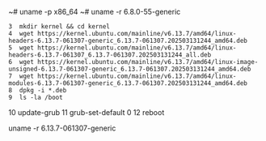 ~# uname -p
x86_64
~# uname -r
6.8.0-55-generic

    3  mkdir kernel && cd kernel
    4  wget https://kernel.ubuntu.com/mainline/v6.13.7/amd64/linux-headers-6.13.7-061307-generic_6.13.7-061307.202503131244_amd64.deb
    5  wget https://kernel.ubuntu.com/mainline/v6.13.7/amd64/linux-headers-6.13.7-061307_6.13.7-061307.202503131244_all.deb
    6  wget https://kernel.ubuntu.com/mainline/v6.13.7/amd64/linux-image-unsigned-6.13.7-061307-generic_6.13.7-061307.202503131244_amd64.deb
    7  wget https://kernel.ubuntu.com/mainline/v6.13.7/amd64/linux-modules-6.13.7-061307-generic_6.13.7-061307.202503131244_amd64.deb
    8  dpkg -i *.deb
    9  ls -la /boot
   10  update-grub
   11  grub-set-default 0
   12  reboot

uname -r
6.13.7-061307-generic
